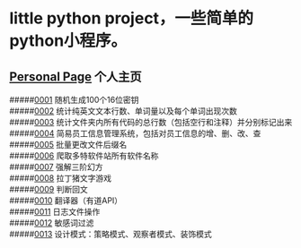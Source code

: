 # little python project，一些简单的python小程序。
## [Personal Page](https://jeffylu.github.io/) 个人主页
#####[0001](0001) 随机生成100个16位密钥    
#####[0002](0002) 统计纯英文文本行数、单词量以及每个单词出现次数    
#####[0003](0003) 统计文件夹内所有代码的总行数（包括空行和注释）并分别标记出来    
#####[0004](0004) 简易员工信息管理系统，包括对员工信息的增、删、改、查    
#####[0005](0005) 批量更改文件后缀名    
#####[0006](0006) 爬取多特软件站所有软件名称    
#####[0007](0007) 强解三阶幻方    
#####[0008](0008) 拉丁猪文字游戏    
#####[0009](0009) 判断回文   
#####[0010](0010) 翻译器（有道API）    
#####[0011](0011) 日志文件操作    
#####[0012](0012) 敏感词过滤    
#####[0013](0013) 设计模式：策略模式、观察者模式、装饰模式    
